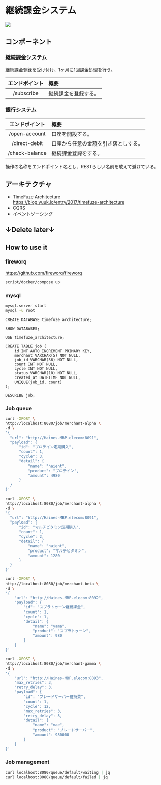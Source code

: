# 継続課金システム
![](http://drive.google.com/uc?export=view&id=1biuOthFf2ry2-olRom1xFYZjqdcOoMuR)

## コンポーネント

### 継続課金システム
継続課金登録を受け付け、1ヶ月に1回課金処理を行う。

|エンドポイント|概要|
|:---:|:---|
|/subscribe|継続課金を登録する。|

### 銀行システム

|エンドポイント|概要|
|:---:|:---|
|/open-account|口座を開設する。|
|/direct-debit|口座から任意の金額を引き落としする。|
|/check-balance|継続課金登録をする。|

操作の名称をエンドポイント名とし、RESTらしい名前を敢えて避けている。

## アーキテクチャ

- TimeFuze Architecture  
https://blog.yuuk.io/entry/2017/timefuze-architecture  
- CQRS
- イベントソーシング

## ↓Delete later↓

## How to use it

### fireworq
https://github.com/fireworq/fireworq
```bash
script/docker/compose up
```

### mysql
```bash
mysql.server start
mysql -u root
```
```mysql
CREATE DATABASE timefuze_architecture;

SHOW DATABASES;

USE timefuze_architecture;

CREATE TABLE job (
    id INT AUTO_INCREMENT PRIMARY KEY,
    merchant VARCHAR(5) NOT NULL,
    job_id VARCHAR(36) NOT NULL,
    count INT NOT NULL,
    cycle INT NOT NULL,
    status VARCHAR(10) NOT NULL,
    created_at DATETIME NOT NULL,
    UNIQUE(job_id, count)
);

DESCRIBE job;
```

### Job queue
```bash
curl -XPOST \
http://localhost:8080/job/merchant-alpha \
-d \
'{
  "url": "http://Haines-MBP.elecom:8091",
  "payload": {
      "id": "プロテイン定期購入",
      "count": 1,
      "cycle": 3,
      "detail": {
          "name": "haient",
          "product": "プロテイン",
          "amount": 4980
      }
  }
}'

curl -XPOST \
http://localhost:8080/job/merchant-alpha \
-d \
'{
  "url": "http://Haines-MBP.elecom:8091",
  "payload": {
      "id": "マルチビタミン定期購入",
      "count": 1,
      "cycle": 2,
      "detail": {
          "name": "haient",
          "product": "マルチビタミン",
          "amount": 1280
      }
  }
}'

curl -XPOST \
http://localhost:8080/job/merchant-beta \
-d \
'{
    "url": "http://Haines-MBP.elecom:8092",
    "payload": {
        "id": "スプラトゥーン継続課金",
        "count": 1,
        "cycle": 1,
        "detail": {
            "name": "yama",
            "product": "スプラトゥーン",
            "amount": 980
        }
    }
}'

curl -XPOST \
http://localhost:8080/job/merchant-gamma \
-d \
'{
    "url": "http://Haines-MBP.elecom:8093",
    "max_retries": 3,
    "retry_delay": 3,
    "payload": {
        "id": "ブレードサーバー維持費",
        "count": 1,
        "cycle": 12,
        "max_retries": 3,
        "retry_delay": 3, 
        "detail": {
            "name": "mae",
            "product": "ブレードサーバー",
            "amount": 980000
        }
    }
}'
```

### Job management
```bash
curl localhost:8080/queue/default/waiting | jq
curl localhost:8080/queue/default/failed | jq
```

